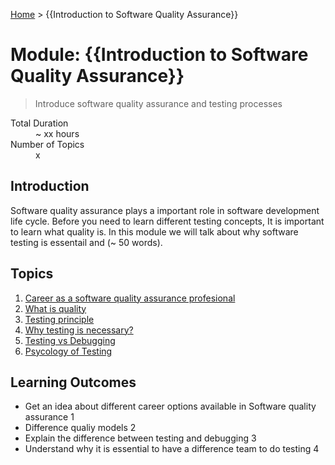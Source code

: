 [Home](../README.md) > {{Introduction to Software Quality Assurance}}

# Module: {{Introduction to Software Quality Assurance}}

> Introduce software quality assurance and testing processes 

<dl>
<dt>Total Duration</dt>
<dd>~ xx hours</dd>
<dt>Number of Topics</dt>
<dd>x</dd>
</dl>

## Introduction

Software quality assurance plays a important role in software development life cycle. Before you need to learn different testing concepts, It is
important to learn what quality is. In this module we will talk about why software testing is essentail and  (~ 50 words).

## Topics

1. [Career as a software quality assurance profesional](./01-topic-a.md)
2. [What is quality](./01-topic-a.md)
3. [Testing principle](./01-topic-a.md)
4. [Why testing is necessary?](./01-topic-a.md)
5. [Testing vs Debugging](./01-topic-a.md)
6. [Psycology of Testing ](./01-topic-a.md)

## Learning Outcomes

- Get an idea about different career options available in Software quality assurance  1
- Difference qualiy models 2
- Explain the difference between testing and debugging 3
- Understand why it is essential to have a difference team to do testing  4
